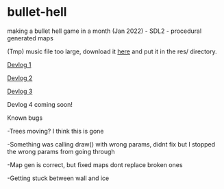 # bullet-hell
making a bullet hell game in a month (Jan 2022) - SDL2 - procedural generated maps

(Tmp) music file too large, download it [here](http://jar.ylimaf.com/cold.wav) and put it in the res/ directory.

[Devlog 1](https://www.youtube.com/watch?v=76DXj4hbBoE)

[Devlog 2](https://youtu.be/hA2H1nx99Zc)

[Devlog 3](https://youtu.be/f-4PXaSwO-8)

Devlog 4 coming soon!


Known bugs

-Trees moving? I think this is gone

-Something was calling draw() with wrong params, didnt fix but I stopped the wrong params from going through

-Map gen is correct, but fixed maps dont replace broken ones

-Getting stuck between wall and ice
